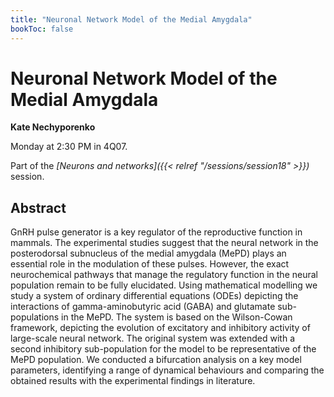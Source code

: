 ```yaml
---
title: "Neuronal Network Model of the Medial Amygdala"
bookToc: false
---
```


# Neuronal Network Model of the Medial Amygdala

**Kate Nechyporenko**

Monday at 2:30 PM in 4Q07.

Part of the *[Neurons and networks]({{< relref "/sessions/session18" >}})* session.

## Abstract

GnRH pulse generator is a key regulator of the reproductive function in mammals. The experimental studies suggest that the neural network in the posterodorsal subnucleus of the medial amygdala (MePD) plays an essential role in the modulation of these pulses. However, the exact neurochemical pathways that manage the regulatory function in the neural population remain to be fully elucidated. Using mathematical modelling we study a system of ordinary differential equations (ODEs) depicting the interactions of gamma-aminobutyric acid (GABA) and glutamate sub-populations in the MePD. The system is based on the Wilson-Cowan framework, depicting the evolution of excitatory and inhibitory activity of large-scale neural network. The original system was extended with a second inhibitory sub-population for the model to be representative of the MePD population. We conducted a bifurcation analysis on a key model parameters, identifying a range of dynamical behaviours and comparing the obtained results with the experimental findings in literature.


